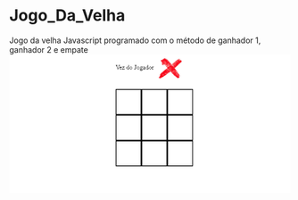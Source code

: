 # Jogo_Da_Velha
Jogo da velha Javascript programado com o método de ganhador 1, ganhador 2 e empate
![Jogo_Velha](https://github.com/vagner-fonseca/jogo_Da_Velha/blob/master/Jogo%20da%20velha.gif)
